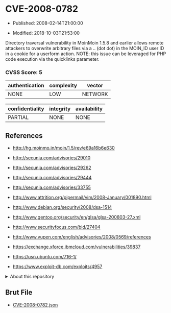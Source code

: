 # CVE-2008-0782

- Published: 2008-02-14T21:00:00

- Modified: 2018-10-03T21:53:00

Directory traversal vulnerability in MoinMoin 1.5.8 and earlier allows remote attackers to overwrite arbitrary files via a .. (dot dot) in the MOIN_ID user ID in a cookie for a userform action.  NOTE: this issue can be leveraged for PHP code execution via the quicklinks parameter.

### CVSS Score: **5**

| authentication | complexity | vector |
| --- | --- | --- |
| NONE | LOW | NETWORK |

| confidentiality | integrity | availability |
| --- | --- | --- |
| PARTIAL | NONE | NONE |

## References

* http://hg.moinmo.in/moin/1.5/rev/e69a16b6e630

* http://secunia.com/advisories/29010

* http://secunia.com/advisories/29262

* http://secunia.com/advisories/29444

* http://secunia.com/advisories/33755

* http://www.attrition.org/pipermail/vim/2008-January/001890.html

* http://www.debian.org/security/2008/dsa-1514

* http://www.gentoo.org/security/en/glsa/glsa-200803-27.xml

* http://www.securityfocus.com/bid/27404

* http://www.vupen.com/english/advisories/2008/0569/references

* https://exchange.xforce.ibmcloud.com/vulnerabilities/39837

* https://usn.ubuntu.com/716-1/

* https://www.exploit-db.com/exploits/4957

<details>
<summary>About this repository</summary> 

  This repository is part of the project [Live Hack CVE](https://github.com/Live-Hack-CVE). Main website can be found [www.live-hack.org](https://www.live-hack.org) 
  
  Made by [Sn0wAlice](https://github.com/Sn0wAlice) for the people that care about security and need to have a feed of the latest CVEs. Hope you enjoy it, don't forget to star the repo and follow me on [Twitter](https://twitter.com/Sn0wAlice) and [Github](https://github.com/Sn0wAlice). And that is my [personnal website](https://www.alice-snow.me/)

  - [Home Page](https://github.com/Live-Hack-CVE)
  - [Framework](https://github.com/Live-Hack-CVE/cve-framework)
  - [CVE database](https://github.com/Live-Hack-CVE/full_database)
  - [Changelog](https://github.com/Live-Hack-CVE/Changelog)
</details>

## Brut File

* [CVE-2008-0782.json](https://raw.githubusercontent.com/Live-Hack-CVE/full_database/main/cves/2008/CVE-2008-0782.json)


